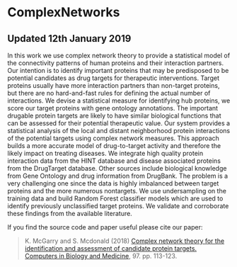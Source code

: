 # ComplexNetworks
## Updated 12th January 2019

In this work we use complex network theory to provide a statistical model of the connectivity patterns of human proteins and their interaction partners. Our intention is to identify important proteins that may be predisposed to be potential candidates as drug targets for therapeutic interventions. Target proteins usually have more interaction partners than non-target proteins, but there are no hard-and-fast rules for defining the actual number of interactions. We devise a statistical measure for identifying hub proteins, we score our target proteins with gene ontology annotations. The important drugable protein targets are likely to have similar biological functions that can be assessed for their potential therapeutic value. Our system provides a statistical analysis of the local and distant neighborhood protein interactions of the potential targets using complex network measures. This approach builds a more accurate model of drug-to-target activity and therefore the likely impact on treating diseases. We integrate high quality protein interaction data from the HINT database and disease associated proteins from the DrugTarget database. Other sources include biological knowledge from Gene Ontology and drug information from DrugBank. The problem is a very challenging one since the data is highly imbalanced between target proteins and the more numerous nontargets. We use undersampling on the training data and build Random Forest classifier models which are used to identify previously unclassified target proteins. We validate and corroborate these findings from the available literature.


If you find the source code and paper useful please cite our paper:

> K. McGarry and S. Mcdonald (2018) [Complex network theory for the identification and assessment of candidate protein targets. Computers in Biology and Medicine](https://www.sciencedirect.com/science/article/pii/S0010482518300969), 97. pp. 113-123.
